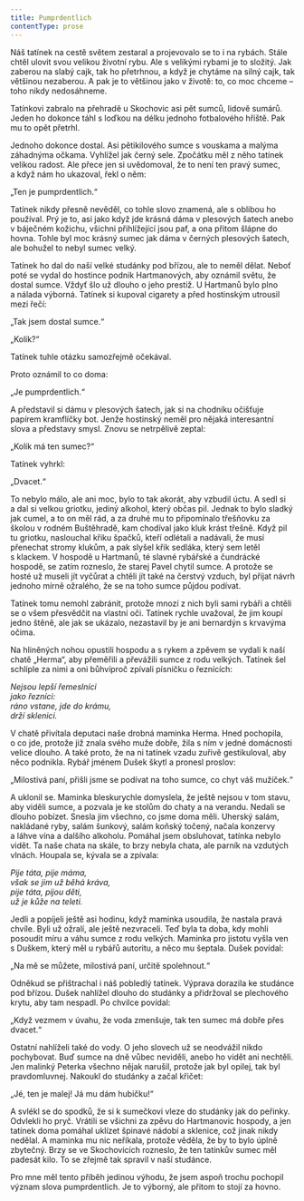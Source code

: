 ```yaml
---
title: Pumprdentlich
contentType: prose
---
```


  

Náš tatínek na cestě světem zestaral a projevovalo se to i na rybách. Stále chtěl ulovit svou velikou životní rybu. Ale s velikými rybami je to složitý. Jak zaberou na slabý cajk, tak ho přetrhnou, a když je chytáme na silný cajk, tak většinou nezaberou. A pak je to většinou jako v životě: to, co moc chceme – toho nikdy nedosáhneme.

Tatínkovi zabralo na přehradě u Skochovic asi pět sumců, lidově sumárů. Jeden ho dokonce táhl s loďkou na délku jednoho fotbalového hřiště. Pak mu to opět přetrhl.

Jednoho dokonce dostal. Asi pětikilového sumce s vouskama a malýma záhadnýma očkama. Vyhlížel jak černý sele. Zpočátku měl z něho tatínek velikou radost. Ale přece jen si uvědomoval, že to není ten pravý sumec, a když nám ho ukazoval, řekl o něm:

„Ten je pumprdentlich.“

Tatínek nikdy přesně nevěděl, co tohle slovo znamená, ale s oblibou ho používal. Prý je to, asi jako když jde krásná dáma v plesových šatech anebo v báječném kožichu, všichni přihlížející jsou paf, a ona přitom šlápne do hovna. Tohle byl moc krásný sumec jak dáma v černých plesových šatech, ale bohužel to nebyl sumec velký.

Tatínek ho dal do naší velké studánky pod břízou, ale to neměl dělat. Neboť poté se vydal do hostince podnik Hartmanových, aby oznámil světu, že dostal sumce. Vždyť šlo už dlouho o jeho prestiž. U Hartmanů bylo plno a nálada výborná. Tatínek si kupoval cigarety a před hostinským utrousil mezi řečí:

„Tak jsem dostal sumce.“

„Kolik?“

Tatínek tuhle otázku samozřejmě očekával.

Proto oznámil to co doma:

„Je pumprdentlich.“

A představil si dámu v plesových šatech, jak si na chodníku očišťuje papírem kramflíčky bot. Jenže hostinský neměl pro nějaká interesantní slova a představy smysl. Znovu se netrpělivě zeptal:

„Kolik má ten sumec?“

Tatínek vyhrkl:

„Dvacet.“

To nebylo málo, ale ani moc, bylo to tak akorát, aby vzbudil úctu. A sedl si a dal si velkou griotku, jediný alkohol, který občas pil. Jednak to bylo sladký jak cumel, a to on měl rád, a za druhé mu to připomínalo třešňovku za školou v rodném Buštěhradě, kam chodíval jako kluk krást třešně. Když pil tu griotku, naslouchal křiku špačků, kteří odlétali a nadávali, že musí přenechat stromy klukům, a pak slyšel křik sedláka, který sem letěl s klackem. V hospodě u Hartmanů, té slavné rybářské a čundrácké hospodě, se zatím rozneslo, že starej Pavel chytil sumce. A protože se hosté už museli jít vyčůrat a chtěli jít také na čerstvý vzduch, byl přijat návrh jednoho mírně ožralého, že se na toho sumce půjdou podívat.

Tatínek tomu nemohl zabránit, protože mnozí z nich byli sami rybáři a chtěli se o všem přesvědčit na vlastní oči. Tatínek rychle uvažoval, že jim koupí jedno štěně, ale jak se ukázalo, nezastavil by je ani bernardýn s krvavýma očima.

Na hliněných nohou opustili hospodu a s rykem a zpěvem se vydali k naší chatě „Herma“, aby přeměřili a převážili sumce z rodu velkých. Tatínek šel schlíple za nimi a oni bůhvíproč zpívali písničku o řeznících:

_Nejsou lepší řemeslníci  
jako řezníci:  
ráno vstane, jde do krámu,  
drží sklenici._

V chatě přivítala deputaci naše drobná maminka Herma. Hned pochopila, o co jde, protože již znala svého muže dobře, žila s ním v jedné domácnosti velice dlouho. A také proto, že na ni tatínek vzadu zuřivě gestikuloval, aby něco podnikla. Rybář jménem Dušek škytl a pronesl proslov:

„Milostivá paní, přišli jsme se podívat na toho sumce, co chyt váš mužíček.“

A uklonil se. Maminka bleskurychle domyslela, že ještě nejsou v tom stavu, aby viděli sumce, a pozvala je ke stolům do chaty a na verandu. Nedali se dlouho pobízet. Snesla jim všechno, co jsme doma měli. Uherský salám, nakládané ryby, salám šunkový, salám koňský točený, načala konzervy a láhve vína a dalšího alkoholu. Pomáhal jsem obsluhovat, tatínka nebylo vidět. Ta naše chata na skále, to brzy nebyla chata, ale parník na vzdutých vlnách. Houpala se, kývala se a zpívala:

_Pije táta, pije máma,  
však se jim už běhá kráva,  
pije táta, pijou děti,  
už je kůže na teleti._

Jedli a popíjeli ještě asi hodinu, když maminka usoudila, že nastala pravá chvíle. Byli už ožralí, ale ještě nezvraceli. Teď byla ta doba, kdy mohli posoudit míru a váhu sumce z rodu velkých. Maminka pro jistotu vyšla ven s Duškem, který měl u rybářů autoritu, a něco mu šeptala. Dušek povídal:

„Na mě se můžete, milostivá paní, určitě spolehnout.“

Odněkud se přištrachal i náš pobledlý tatínek. Výprava dorazila ke studánce pod břízou. Dušek nahlížel dlouho do studánky a přidržoval se plechového krytu, aby tam nespadl. Po chvilce povídal:

„Když vezmem v úvahu, že voda zmenšuje, tak ten sumec má dobře přes dvacet.“

Ostatní nahlíželi také do vody. O jeho slovech už se neodvážil nikdo pochybovat. Buď sumce na dně vůbec neviděli, anebo ho vidět ani nechtěli. Jen malinký Peterka všechno nějak narušil, protože jak byl opilej, tak byl pravdomluvnej. Nakoukl do studánky a začal křičet:

„Jé, ten je malej! Já mu dám hubičku!“

A svlékl se do spodků, že si k sumečkovi vleze do studánky jak do peřinky. Odvlekli ho pryč. Vrátili se všichni za zpěvu do Hartmanovic hospody, a jen tatínek doma pomáhal uklízet špinavé nádobí a sklenice, což jinak nikdy nedělal. A maminka mu nic neříkala, protože věděla, že by to bylo úplně zbytečný. Brzy se ve Skochovicích rozneslo, že ten tatínkův sumec měl padesát kilo. To se zřejmě tak spravil v naší studánce.

Pro mne měl tento příběh jedinou výhodu, že jsem aspoň trochu pochopil význam slova pumprdentlich. Je to výborný, ale přitom to stojí za hovno.
